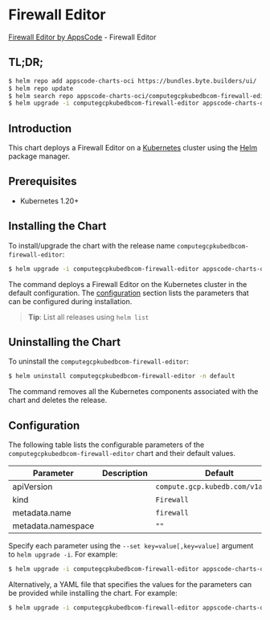 # Firewall Editor

[Firewall Editor by AppsCode](https://appscode.com) - Firewall Editor

## TL;DR;

```bash
$ helm repo add appscode-charts-oci https://bundles.byte.builders/ui/
$ helm repo update
$ helm search repo appscode-charts-oci/computegcpkubedbcom-firewall-editor --version=v0.7.0
$ helm upgrade -i computegcpkubedbcom-firewall-editor appscode-charts-oci/computegcpkubedbcom-firewall-editor -n default --create-namespace --version=v0.7.0
```

## Introduction

This chart deploys a Firewall Editor on a [Kubernetes](http://kubernetes.io) cluster using the [Helm](https://helm.sh) package manager.

## Prerequisites

- Kubernetes 1.20+

## Installing the Chart

To install/upgrade the chart with the release name `computegcpkubedbcom-firewall-editor`:

```bash
$ helm upgrade -i computegcpkubedbcom-firewall-editor appscode-charts-oci/computegcpkubedbcom-firewall-editor -n default --create-namespace --version=v0.7.0
```

The command deploys a Firewall Editor on the Kubernetes cluster in the default configuration. The [configuration](#configuration) section lists the parameters that can be configured during installation.

> **Tip**: List all releases using `helm list`

## Uninstalling the Chart

To uninstall the `computegcpkubedbcom-firewall-editor`:

```bash
$ helm uninstall computegcpkubedbcom-firewall-editor -n default
```

The command removes all the Kubernetes components associated with the chart and deletes the release.

## Configuration

The following table lists the configurable parameters of the `computegcpkubedbcom-firewall-editor` chart and their default values.

|     Parameter      | Description |                   Default                    |
|--------------------|-------------|----------------------------------------------|
| apiVersion         |             | <code>compute.gcp.kubedb.com/v1alpha1</code> |
| kind               |             | <code>Firewall</code>                        |
| metadata.name      |             | <code>firewall</code>                        |
| metadata.namespace |             | <code>""</code>                              |


Specify each parameter using the `--set key=value[,key=value]` argument to `helm upgrade -i`. For example:

```bash
$ helm upgrade -i computegcpkubedbcom-firewall-editor appscode-charts-oci/computegcpkubedbcom-firewall-editor -n default --create-namespace --version=v0.7.0 --set apiVersion=compute.gcp.kubedb.com/v1alpha1
```

Alternatively, a YAML file that specifies the values for the parameters can be provided while
installing the chart. For example:

```bash
$ helm upgrade -i computegcpkubedbcom-firewall-editor appscode-charts-oci/computegcpkubedbcom-firewall-editor -n default --create-namespace --version=v0.7.0 --values values.yaml
```
